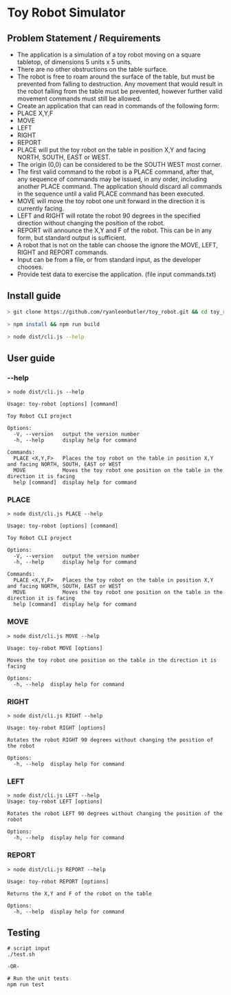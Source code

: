 # Toy Robot Simulator

## Problem Statement / Requirements

- The application is a simulation of a toy robot moving on a square tabletop, of dimensions 5 units x 5 units.
- There are no other obstructions on the table surface.
- The robot is free to roam around the surface of the table, but must be prevented from
  falling to destruction. Any movement that would result in the robot falling from the table must be prevented, however
  further valid movement commands must still be allowed.
- Create an application that can read in commands of the following form:
- PLACE X,Y,F
- MOVE
- LEFT
- RIGHT
- REPORT
- PLACE will put the toy robot on the table in position X,Y and facing NORTH, SOUTH, EAST or WEST.
- The origin (0,0) can be considered to be the SOUTH WEST most corner.
- The first valid command to the robot is a PLACE command, after that, any sequence of commands may be issued, in any
  order, including another PLACE command. The application should discard all commands in the sequence until a valid PLACE
  command has been executed.
- MOVE will move the toy robot one unit forward in the direction it is currently facing.
- LEFT and RIGHT will rotate the robot 90 degrees in the specified direction without changing the position of the robot.
- REPORT will announce the X,Y and F of the robot. This can be in any form, but standard
  output is sufficient.
- A robot that is not on the table can choose the ignore the MOVE, LEFT, RIGHT and
  REPORT commands.
- Input can be from a file, or from standard input, as the developer chooses.
- Provide test data to exercise the application. (file input commands.txt)

## Install guide

```bash
> git clone https://github.com/ryanleonbutler/toy_robot.git && cd toy_robot

> npm install && npm run build

> node dist/cli.js --help

```

## User guide

### --help

```
> node dist/cli.js --help

Usage: toy-robot [options] [command]

Toy Robot CLI project

Options:
  -V, --version   output the version number
  -h, --help      display help for command

Commands:
  PLACE <X,Y,F>   Places the toy robot on the table in position X,Y and facing NORTH, SOUTH, EAST or WEST
  MOVE            Moves the toy robot one position on the table in the direction it is facing
  help [command]  display help for command
```

### PLACE

```
> node dist/cli.js PLACE --help

Usage: toy-robot [options] [command]

Toy Robot CLI project

Options:
  -V, --version   output the version number
  -h, --help      display help for command

Commands:
  PLACE <X,Y,F>   Places the toy robot on the table in position X,Y and facing NORTH, SOUTH, EAST or WEST
  MOVE            Moves the toy robot one position on the table in the direction it is facing
  help [command]  display help for command
```

### MOVE

```
> node dist/cli.js MOVE --help

Usage: toy-robot MOVE [options]

Moves the toy robot one position on the table in the direction it is facing

Options:
  -h, --help  display help for command
```

### RIGHT

```
> node dist/cli.js RIGHT --help

Usage: toy-robot RIGHT [options]

Rotates the robot RIGHT 90 degrees without changing the position of the robot

Options:
  -h, --help  display help for command
```

### LEFT

```
> node dist/cli.js LEFT --help
Usage: toy-robot LEFT [options]

Rotates the robot LEFT 90 degrees without changing the position of the robot

Options:
  -h, --help  display help for command
```

### REPORT

```
> node dist/cli.js REPORT --help

Usage: toy-robot REPORT [options]

Returns the X,Y and F of the robot on the table

Options:
  -h, --help  display help for command
```

## Testing

```
# script input
./test.sh

-OR-

# Run the unit tests
npm run test
```

